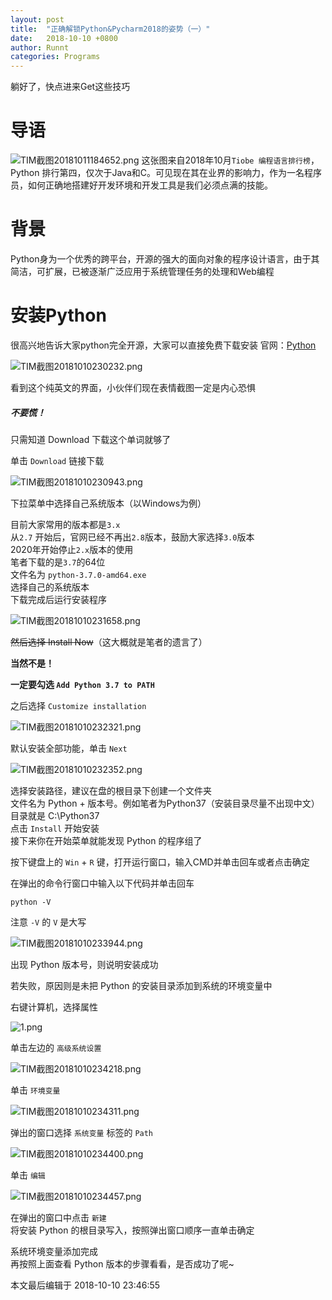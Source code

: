 ```yaml
---
layout: post
title:  "正确解锁Python&Pycharm2018的姿势（一）"
date:   2018-10-10 +0800
author: Runnt
categories: Programs
---
```

躺好了，快点进来Get这些技巧

# 导语

![TIM截图20181011184652.png](https://i.loli.net/2018/10/11/5bbf2a237ac4c.png)
这张图来自2018年10月`Tiobe 编程语言排行榜`，Python 排行第四，仅次于Java和C。可见现在其在业界的影响力，作为一名程序员，如何正确地搭建好开发环境和开发工具是我们必须点满的技能。

# 背景
Python身为一个优秀的跨平台，开源的强大的面向对象的程序设计语言，由于其简洁，可扩展，已被逐渐广泛应用于系统管理任务的处理和Web编程

# 安装Python

很高兴地告诉大家python完全开源，大家可以直接免费下载安装
官网：[Python](https://www.python.org)

![TIM截图20181010230232.png](https://i.loli.net/2018/10/10/5bbe14a595152.png 'Python 官网')

看到这个纯英文的界面，小伙伴们现在表情截图一定是内心恐惧

##### 不要慌！

只需知道 Download 下载这个单词就够了

单击 `Download` 链接下载

![TIM截图20181010230943.png](https://i.loli.net/2018/10/10/5bbe164353516.png)

下拉菜单中选择自己系统版本（以Windows为例）

目前大家常用的版本都是`3.x`  
从`2.7` 开始后，官网已经不再出`2.8`版本，鼓励大家选择`3.0`版本  
2020年开始停止`2.x`版本的使用  
笔者下载的是`3.7`的64位  
文件名为 `python-3.7.0-amd64.exe`   
选择自己的系统版本  
下载完成后运行安装程序

![TIM截图20181010231658.png](https://i.loli.net/2018/10/10/5bbe1802b979f.png)

~~然后选择 Install Now~~（这大概就是笔者的遗言了）

**当然不是！**

**一定要勾选 `Add Python 3.7 to PATH`**

之后选择 `Customize installation`

![TIM截图20181010232321.png](https://i.loli.net/2018/10/10/5bbe19aac787b.png)

默认安装全部功能，单击 `Next`

![TIM截图20181010232352.png](https://i.loli.net/2018/10/10/5bbe19aae7561.png)

选择安装路径，建议在盘的根目录下创建一个文件夹  
文件名为 Python + 版本号。例如笔者为Python37（安装目录尽量不出现中文）  
目录就是 C:\Python37  
点击 `Install` 开始安装  
接下来你在开始菜单就能发现 Python 的程序组了  

按下键盘上的 `Win` + `R` 键，打开运行窗口，输入CMD并单击回车或者点击确定

在弹出的命令行窗口中输入以下代码并单击回车

```
python -V
```

注意 `-V` 的 `V` 是大写

![TIM截图20181010233944.png](https://i.loli.net/2018/10/10/5bbe1d46d586a.png)

出现 Python 版本号，则说明安装成功

若失败，原因则是未把 Python 的安装目录添加到系统的环境变量中

右键计算机，选择属性

![1.png](https://i.loli.net/2018/10/10/5bbe1dbc84611.png)

单击左边的 `高级系统设置`

![TIM截图20181010234218.png](https://i.loli.net/2018/10/10/5bbe1de0c2247.png)

单击 `环境变量 `

![TIM截图20181010234311.png](https://i.loli.net/2018/10/10/5bbe1e1753e4a.png)

弹出的窗口选择 `系统变量` 标签的 `Path`

![TIM截图20181010234400.png](https://i.loli.net/2018/10/10/5bbe1e45ee7d4.png)

单击 `编辑`

![TIM截图20181010234457.png](https://i.loli.net/2018/10/10/5bbe1e816293b.png)

在弹出的窗口中点击 `新建`  
将安装 Python 的根目录写入，按照弹出窗口顺序一直单击确定  

系统环境变量添加完成  
再按照上面查看 Python 版本的步骤看看，是否成功了呢~

本文最后编辑于 2018-10-10 23:46:55